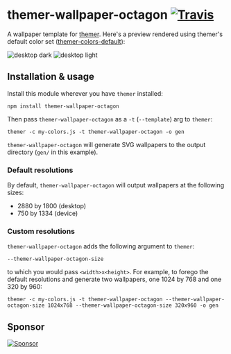 # themer-wallpaper-octagon [![Travis](https://img.shields.io/travis/mjswensen/themer-wallpaper-octagon.svg)](https://travis-ci.org/mjswensen/themer-wallpaper-octagon)

A wallpaper template for [themer](https://github.com/mjswensen/themer). Here's a preview rendered using themer's default color set ([themer-colors-default](https://github.com/mjswensen/themer-colors-default)):

![desktop dark](https://cdn.rawgit.com/mjswensen/themer-wallpaper-octagon/05bea43827b8b5c66fc5a2fa3a57dd998354764d/assets/desktop-dark.svg)
![desktop light](https://cdn.rawgit.com/mjswensen/themer-wallpaper-octagon/05bea43827b8b5c66fc5a2fa3a57dd998354764d/assets/desktop-light.svg)

## Installation & usage

Install this module wherever you have `themer` installed:

    npm install themer-wallpaper-octagon

Then pass `themer-wallpaper-octagon` as a `-t` (`--template`) arg to `themer`:

    themer -c my-colors.js -t themer-wallpaper-octagon -o gen

`themer-wallpaper-octagon` will generate SVG wallpapers to the output directory (`gen/` in this example).

### Default resolutions

By default, `themer-wallpaper-octagon` will output wallpapers at the following sizes:

* 2880 by 1800 (desktop)
* 750 by 1334 (device)

### Custom resolutions

`themer-wallpaper-octagon` adds the following argument to `themer`:

    --themer-wallpaper-octagon-size

to which you would pass `<width>x<height>`. For example, to forego the default resolutions and generate two wallpapers, one 1024 by 768 and one 320 by 960:

    themer -c my-colors.js -t themer-wallpaper-octagon --themer-wallpaper-octagon-size 1024x768 --themer-wallpaper-octagon-size 320x960 -o gen

## Sponsor

[![Sponsor](https://app.codesponsor.io/embed/hHKoUkX4tpsdAzjvSfNXFb22/mjswensen/themer-wallpaper-octagon.svg)](https://app.codesponsor.io/link/hHKoUkX4tpsdAzjvSfNXFb22/mjswensen/themer-wallpaper-octagon)
